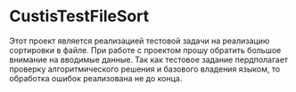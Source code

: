 # CustisTestFileSort
Этот проект является реализацией тестовой задачи на реализацию сортировки в файле.
При работе с проектом прошу обратить большое внимание на вводимые данные.
  Так как тестовое задание пердполагает проверку алгоритмического решения и базового владения языком, то обработка ошибок реализована не до конца.
